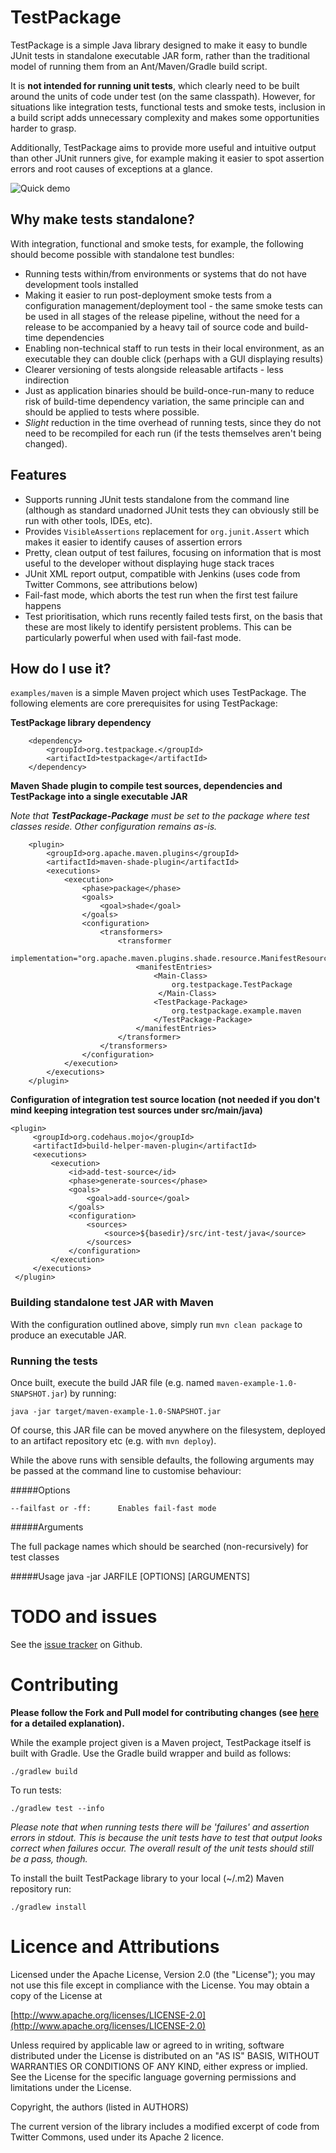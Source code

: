 # TestPackage

TestPackage is a simple Java library designed to make it easy to bundle JUnit tests in standalone executable JAR form, rather than the traditional model of running them from an Ant/Maven/Gradle build script. 

It is **not intended for running unit tests**, which clearly need to be built around the units of code under test (on the same classpath). However, for situations like integration tests, functional tests and smoke tests, inclusion in a build script adds unnecessary complexity and makes some opportunities harder to grasp.

Additionally, TestPackage aims to provide more useful and intuitive output than other JUnit runners give, for example making it easier to spot assertion errors and root causes of exceptions at a glance.

![Quick demo](docs/demo1.gif)

## Why make tests standalone?

With integration, functional and smoke tests, for example, the following should become possible with standalone test bundles:

 * Running tests within/from environments or systems that do not have development tools installed
 * Making it easier to run post-deployment smoke tests from a configuration management/deployment tool - the same smoke tests can be used in all stages of the release pipeline, without the need for a release to be accompanied by a heavy tail of source code and build-time dependencies
 * Enabling non-technical staff to run tests in their local environment, as an executable they can double click (perhaps with a GUI displaying results)
 * Clearer versioning of tests alongside releasable artifacts - less indirection
 * Just as application binaries should be build-once-run-many to reduce risk of build-time dependency variation, the same principle can and should be applied to tests where possible.
 * _Slight_ reduction in the time overhead of running tests, since they do not need to be recompiled for each run (if the tests themselves aren't being changed).

## Features

 * Supports running JUnit tests standalone from the command line (although as standard unadorned JUnit tests they can obviously still be run with other tools, IDEs, etc).
 * Provides `VisibleAssertions` replacement for `org.junit.Assert` which makes it easier to identify causes of assertion errors
 * Pretty, clean output of test failures, focusing on information that is most useful to the developer without displaying huge stack traces
 * JUnit XML report output, compatible with Jenkins (uses code from Twitter Commons, see attributions below)
 * Fail-fast mode, which aborts the test run when the first test failure happens
 * Test prioritisation, which runs recently failed tests first, on the basis that these are most likely to identify persistent problems. This can be particularly powerful when used with fail-fast mode.

## How do I use it?

`examples/maven` is a simple Maven project which uses TestPackage. The following elements are core prerequisites for using TestPackage:

**TestPackage library dependency**

	    <dependency>
            <groupId>org.testpackage.</groupId>
            <artifactId>testpackage</artifactId>
        </dependency>

**Maven Shade plugin to compile test sources, dependencies and TestPackage into a single executable JAR**

_Note that **TestPackage-Package** must be set to the package where test classes reside. Other configuration remains as-is._

		<plugin>
		    <groupId>org.apache.maven.plugins</groupId>
		    <artifactId>maven-shade-plugin</artifactId>
		    <executions>
		        <execution>
		            <phase>package</phase>
		            <goals>
		                <goal>shade</goal>
		            </goals>
		            <configuration>
		                <transformers>
		                    <transformer
		                            implementation="org.apache.maven.plugins.shade.resource.ManifestResourceTransformer">
		                        <manifestEntries>
		                            <Main-Class>
		                            	org.testpackage.TestPackage
		                           	 </Main-Class>
		                            <TestPackage-Package>
		                            	org.testpackage.example.maven
		                            </TestPackage-Package>
		                        </manifestEntries>
		                    </transformer>
		                </transformers>
		            </configuration>
		        </execution>
		    </executions>
		</plugin>

**Configuration of integration test source location (not needed if you don't mind keeping integration test sources under src/main/java)**

	<plugin>
         <groupId>org.codehaus.mojo</groupId>
         <artifactId>build-helper-maven-plugin</artifactId>
         <executions>
             <execution>
                 <id>add-test-source</id>
                 <phase>generate-sources</phase>
                 <goals>
                     <goal>add-source</goal>
                 </goals>
                 <configuration>
                     <sources>
                         <source>${basedir}/src/int-test/java</source>
                     </sources>
                 </configuration>
             </execution>
         </executions>
     </plugin>

### Building standalone test JAR with Maven

With the configuration outlined above, simply run `mvn clean package` to produce an executable JAR.

### Running the tests

Once built, execute the build JAR file (e.g. named `maven-example-1.0-SNAPSHOT.jar`) by running:

	java -jar target/maven-example-1.0-SNAPSHOT.jar

Of course, this JAR file can be moved anywhere on the filesystem, deployed to an artifact repository etc (e.g. with `mvn deploy`).

While the above runs with sensible defaults, the following arguments may be passed at the command line to customise behaviour:

#####Options

    --failfast or -ff:      Enables fail-fast mode

#####Arguments

The full package names which should be searched (non-recursively) for test classes

#####Usage
    java -jar JARFILE [OPTIONS] [ARGUMENTS]

# TODO and issues

See the [issue tracker](https://github.com/testpackage/testpackage/issues) on Github.

# Contributing

**Please follow the Fork and Pull model for contributing changes (see [here](https://confluence.atlassian.com/display/BITBUCKET/Fork+a+Repo,+Compare+Code,+and+Create+a+Pull+Request) for a detailed explanation).**

While the example project given is a Maven project, TestPackage itself is built with Gradle. Use the Gradle build wrapper and build as follows:

	./gradlew build

To run tests:

    ./gradlew test --info

*Please note that when running tests there will be 'failures' and assertion errors in stdout. This is because the unit tests have to test that output looks correct when failures occur. The overall result of the unit tests should still be a pass, though.*

To install the built TestPackage library to your local (~/.m2) Maven repository run:

	./gradlew install

# Licence and Attributions

Licensed under the Apache License, Version 2.0 (the "License");
you may not use this file except in compliance with the License.
You may obtain a copy of the License at

  [http://www.apache.org/licenses/LICENSE-2.0](http://www.apache.org/licenses/LICENSE-2.0)

Unless required by applicable law or agreed to in writing, software
distributed under the License is distributed on an "AS IS" BASIS,
WITHOUT WARRANTIES OR CONDITIONS OF ANY KIND, either express or implied.
See the License for the specific language governing permissions and
limitations under the License.

Copyright, the authors (listed in AUTHORS)

The current version of the library includes a modified excerpt of code from Twitter Commons, used under its Apache 2 licence.